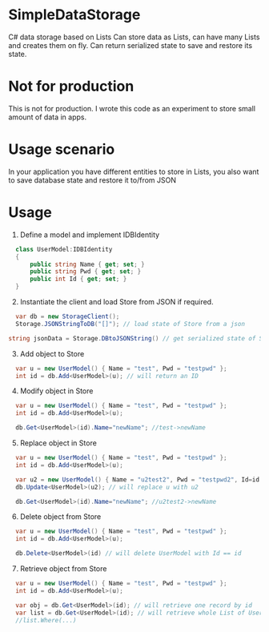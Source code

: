 # SimpleDataStorage

C# data storage based on Lists<YourType>
Can store data as Lists<YourType>, can have many Lists and creates them on fly.
Can return serialized state to save and restore its state.

# Not for production

This is not for production. I wrote this code as an experiment to store small amount of data in apps.

# Usage scenario

In your application you have different entities to store in Lists, you also want to save database state and restore it to/from JSON

# Usage

1. Define a model and implement IDBIdentity

```c#
  class UserModel:IDBIdentity
  {
      public string Name { get; set; }
      public string Pwd { get; set; }
      public int Id { get; set; }
  }
```

2. Instantiate the client and load Store from JSON if required.

```c#
  var db = new StorageClient();
  Storage.JSONStringToDB("[]"); // load state of Store from a json
```

```c#
string jsonData = Storage.DBtoJSONString() // get serialized state of Store
```

3. Add object to Store

```c#
  var u = new UserModel() { Name = "test", Pwd = "testpwd" };
  int id = db.Add<UserModel>(u); // will return an ID
```

4. Modify object in Store

```c#
  var u = new UserModel() { Name = "test", Pwd = "testpwd" };
  int id = db.Add<UserModel>(u);

  db.Get<UserModel>(id).Name="newName"; //test->newName
```

5. Replace object in Store

```c#
  var u = new UserModel() { Name = "test", Pwd = "testpwd" };
  int id = db.Add<UserModel>(u);

  var u2 = new UserModel() { Name = "u2test2", Pwd = "testpwd2", Id=id }; // Id is important!
  db.Update<UserModel>(u2); // will replace u with u2

  db.Get<UserModel>(id).Name="newName"; //u2test2->newName
```

6. Delete object from Store

```c#
  var u = new UserModel() { Name = "test", Pwd = "testpwd" };
  int id = db.Add<UserModel>(u);

  db.Delete<UserModel>(id) // will delete UserModel with Id == id
```

7. Retrieve object from Store

```c#
  var u = new UserModel() { Name = "test", Pwd = "testpwd" };
  int id = db.Add<UserModel>(u);

  var obj = db.Get<UserModel>(id); // will retrieve one record by id
  var list = db.Get<UserModel>(id); // will retrieve whole List of UserModel
  //list.Where(...)
```
